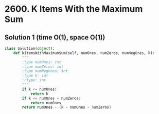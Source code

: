 # 2600. K Items With the Maximum Sum

## Solution 1 (time O(1), space O(1))

```python
class Solution(object):
    def kItemsWithMaximumSum(self, numOnes, numZeros, numNegOnes, k):
        """
        :type numOnes: int
        :type numZeros: int
        :type numNegOnes: int
        :type k: int
        :rtype: int
        """
        if k <= numOnes:
            return k
        if k <= numOnes + numZeros:
            return numOnes
        return numOnes - (k - numOnes - numZeros)
```
